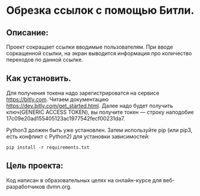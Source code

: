 # Обрезка ссылок с помощью Битли. #

## Описание:
Проект сокращает ссылки вводимые пользователям. При вводе соркащенной ссылки, на экран
выводится информация про количество переходов по данной ссылке.

## Как установить.
Для получения токена надо зарегистрироватся на сервисе https://bitly.com.
Читаем документацию https://dev.bitly.com/get_started.html. Далее надо будет получить ключ(GENERIC ACCESS TOKEN),
вы получите токен — строку наподобие 17c09e20ad155405123ac1977542fecf00231da7.

Python3 должен быть уже установлен. Затем используйте pip (или pip3, есть конфликт с Python2)
для установки зависимостей:
```
pip install -r requirements.txt
```
## Цель проекта:
Код написан в образовательных целях на онлайн-курсе для веб-разработчиков dvmn.org.

